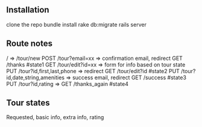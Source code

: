 ## Installation
clone the repo
bundle install
rake db:migrate
rails server

## Route notes
/ => /tour/new
POST /tour?email=xx   => confirmation email, redirect GET /thanks    #state1
GET /tour/edit?id=xx   => form for info based on tour state
PUT /tour?id,first,last,phone   => redirect GET /tour/edit?id     #state2
PUT /tour?id,date,string,amenities   => success email, redirect GET /success      #state3
PUT /tour?id,rating    => GET /thanks_again    #state4

## Tour states
Requested, basic info, extra info, rating
